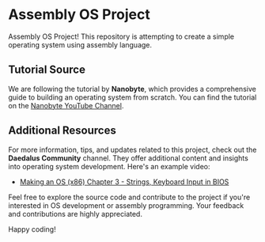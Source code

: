 # Assembly OS Project

Assembly OS Project! This repository is attempting to create a simple operating system using assembly language.

## Tutorial Source

We are following the tutorial by **Nanobyte**, which provides a comprehensive guide to building an operating system from scratch. You can find the tutorial on the [Nanobyte YouTube Channel](https://www.youtube.com/watch?v=9t-SPC7Tczc&list=PLFjM7v6KGMpiH2G-kT781ByCNC_0pKpPN&index=2).

## Additional Resources

For more information, tips, and updates related to this project, check out the **Daedalus Community** channel. They offer additional content and insights into operating system development. Here's an example video:

- [Making an OS (x86) Chapter 3 - Strings, Keyboard Input in BIOS](https://www.youtube.com/watch?v=hseFqtRpK0M)

Feel free to explore the source code and contribute to the project if you're interested in OS development or assembly programming. Your feedback and contributions are highly appreciated.

Happy coding!
